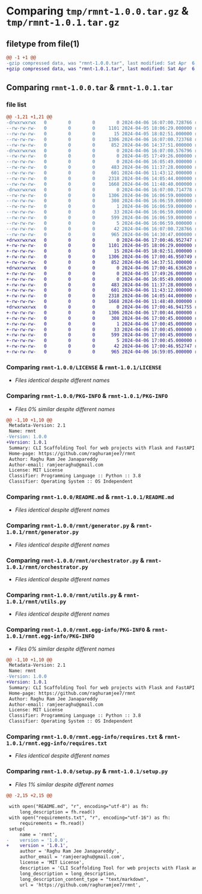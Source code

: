 # Comparing `tmp/rmnt-1.0.0.tar.gz` & `tmp/rmnt-1.0.1.tar.gz`

## filetype from file(1)

```diff
@@ -1 +1 @@
-gzip compressed data, was "rmnt-1.0.0.tar", last modified: Sat Apr  6 16:07:00 2024, max compression
+gzip compressed data, was "rmnt-1.0.1.tar", last modified: Sat Apr  6 17:00:47 2024, max compression
```

## Comparing `rmnt-1.0.0.tar` & `rmnt-1.0.1.tar`

### file list

```diff
@@ -1,21 +1,21 @@
-drwxrwxrwx   0        0        0        0 2024-04-06 16:07:00.728766 rmnt-1.0.0/
--rw-rw-rw-   0        0        0     1101 2024-04-05 18:06:29.000000 rmnt-1.0.0/LICENSE
--rw-rw-rw-   0        0        0       15 2024-04-05 18:02:51.000000 rmnt-1.0.0/MANIFEST.in
--rw-rw-rw-   0        0        0     1306 2024-04-06 16:07:00.723768 rmnt-1.0.0/PKG-INFO
--rw-rw-rw-   0        0        0      852 2024-04-06 14:37:51.000000 rmnt-1.0.0/README.md
-drwxrwxrwx   0        0        0        0 2024-04-06 16:07:00.576796 rmnt-1.0.0/rmnt/
--rw-rw-rw-   0        0        0        0 2024-04-05 17:49:26.000000 rmnt-1.0.0/rmnt/__init__.py
--rw-rw-rw-   0        0        0        0 2024-04-06 16:05:49.000000 rmnt-1.0.0/rmnt/__main__.py
--rw-rw-rw-   0        0        0      483 2024-04-06 11:37:28.000000 rmnt-1.0.0/rmnt/exec.py
--rw-rw-rw-   0        0        0      601 2024-04-06 11:43:12.000000 rmnt-1.0.0/rmnt/generator.py
--rw-rw-rw-   0        0        0     2318 2024-04-06 14:05:44.000000 rmnt-1.0.0/rmnt/orchestrator.py
--rw-rw-rw-   0        0        0     1668 2024-04-06 11:48:40.000000 rmnt-1.0.0/rmnt/utils.py
-drwxrwxrwx   0        0        0        0 2024-04-06 16:07:00.714778 rmnt-1.0.0/rmnt.egg-info/
--rw-rw-rw-   0        0        0     1306 2024-04-06 16:06:59.000000 rmnt-1.0.0/rmnt.egg-info/PKG-INFO
--rw-rw-rw-   0        0        0      308 2024-04-06 16:06:59.000000 rmnt-1.0.0/rmnt.egg-info/SOURCES.txt
--rw-rw-rw-   0        0        0        1 2024-04-06 16:06:59.000000 rmnt-1.0.0/rmnt.egg-info/dependency_links.txt
--rw-rw-rw-   0        0        0       33 2024-04-06 16:06:59.000000 rmnt-1.0.0/rmnt.egg-info/entry_points.txt
--rw-rw-rw-   0        0        0      599 2024-04-06 16:06:59.000000 rmnt-1.0.0/rmnt.egg-info/requires.txt
--rw-rw-rw-   0        0        0        5 2024-04-06 16:06:59.000000 rmnt-1.0.0/rmnt.egg-info/top_level.txt
--rw-rw-rw-   0        0        0       42 2024-04-06 16:07:00.728766 rmnt-1.0.0/setup.cfg
--rw-rw-rw-   0        0        0      965 2024-04-06 14:30:47.000000 rmnt-1.0.0/setup.py
+drwxrwxrwx   0        0        0        0 2024-04-06 17:00:46.952747 rmnt-1.0.1/
+-rw-rw-rw-   0        0        0     1101 2024-04-05 18:06:29.000000 rmnt-1.0.1/LICENSE
+-rw-rw-rw-   0        0        0       15 2024-04-05 18:02:51.000000 rmnt-1.0.1/MANIFEST.in
+-rw-rw-rw-   0        0        0     1306 2024-04-06 17:00:46.950749 rmnt-1.0.1/PKG-INFO
+-rw-rw-rw-   0        0        0      852 2024-04-06 14:37:51.000000 rmnt-1.0.1/README.md
+drwxrwxrwx   0        0        0        0 2024-04-06 17:00:46.636620 rmnt-1.0.1/rmnt/
+-rw-rw-rw-   0        0        0        0 2024-04-05 17:49:26.000000 rmnt-1.0.1/rmnt/__init__.py
+-rw-rw-rw-   0        0        0        0 2024-04-06 16:05:49.000000 rmnt-1.0.1/rmnt/__main__.py
+-rw-rw-rw-   0        0        0      483 2024-04-06 11:37:28.000000 rmnt-1.0.1/rmnt/exec.py
+-rw-rw-rw-   0        0        0      601 2024-04-06 11:43:12.000000 rmnt-1.0.1/rmnt/generator.py
+-rw-rw-rw-   0        0        0     2318 2024-04-06 14:05:44.000000 rmnt-1.0.1/rmnt/orchestrator.py
+-rw-rw-rw-   0        0        0     1668 2024-04-06 11:48:40.000000 rmnt-1.0.1/rmnt/utils.py
+drwxrwxrwx   0        0        0        0 2024-04-06 17:00:46.941755 rmnt-1.0.1/rmnt.egg-info/
+-rw-rw-rw-   0        0        0     1306 2024-04-06 17:00:44.000000 rmnt-1.0.1/rmnt.egg-info/PKG-INFO
+-rw-rw-rw-   0        0        0      308 2024-04-06 17:00:45.000000 rmnt-1.0.1/rmnt.egg-info/SOURCES.txt
+-rw-rw-rw-   0        0        0        1 2024-04-06 17:00:45.000000 rmnt-1.0.1/rmnt.egg-info/dependency_links.txt
+-rw-rw-rw-   0        0        0       33 2024-04-06 17:00:45.000000 rmnt-1.0.1/rmnt.egg-info/entry_points.txt
+-rw-rw-rw-   0        0        0      599 2024-04-06 17:00:45.000000 rmnt-1.0.1/rmnt.egg-info/requires.txt
+-rw-rw-rw-   0        0        0        5 2024-04-06 17:00:45.000000 rmnt-1.0.1/rmnt.egg-info/top_level.txt
+-rw-rw-rw-   0        0        0       42 2024-04-06 17:00:46.952747 rmnt-1.0.1/setup.cfg
+-rw-rw-rw-   0        0        0      965 2024-04-06 16:59:05.000000 rmnt-1.0.1/setup.py
```

### Comparing `rmnt-1.0.0/LICENSE` & `rmnt-1.0.1/LICENSE`

 * *Files identical despite different names*

### Comparing `rmnt-1.0.0/PKG-INFO` & `rmnt-1.0.1/PKG-INFO`

 * *Files 0% similar despite different names*

```diff
@@ -1,10 +1,10 @@
 Metadata-Version: 2.1
 Name: rmnt
-Version: 1.0.0
+Version: 1.0.1
 Summary: CLI Scaffolding Tool for web projects with Flask and FastAPI
 Home-page: https://github.com/raghuramjee7/rmnt
 Author: Raghu Ram Jee Janapareddy
 Author-email: ramjeeraghu@gmail.com
 License: MIT License
 Classifier: Programming Language :: Python :: 3.8
 Classifier: Operating System :: OS Independent
```

### Comparing `rmnt-1.0.0/README.md` & `rmnt-1.0.1/README.md`

 * *Files identical despite different names*

### Comparing `rmnt-1.0.0/rmnt/generator.py` & `rmnt-1.0.1/rmnt/generator.py`

 * *Files identical despite different names*

### Comparing `rmnt-1.0.0/rmnt/orchestrator.py` & `rmnt-1.0.1/rmnt/orchestrator.py`

 * *Files identical despite different names*

### Comparing `rmnt-1.0.0/rmnt/utils.py` & `rmnt-1.0.1/rmnt/utils.py`

 * *Files identical despite different names*

### Comparing `rmnt-1.0.0/rmnt.egg-info/PKG-INFO` & `rmnt-1.0.1/rmnt.egg-info/PKG-INFO`

 * *Files 0% similar despite different names*

```diff
@@ -1,10 +1,10 @@
 Metadata-Version: 2.1
 Name: rmnt
-Version: 1.0.0
+Version: 1.0.1
 Summary: CLI Scaffolding Tool for web projects with Flask and FastAPI
 Home-page: https://github.com/raghuramjee7/rmnt
 Author: Raghu Ram Jee Janapareddy
 Author-email: ramjeeraghu@gmail.com
 License: MIT License
 Classifier: Programming Language :: Python :: 3.8
 Classifier: Operating System :: OS Independent
```

### Comparing `rmnt-1.0.0/rmnt.egg-info/requires.txt` & `rmnt-1.0.1/rmnt.egg-info/requires.txt`

 * *Files identical despite different names*

### Comparing `rmnt-1.0.0/setup.py` & `rmnt-1.0.1/setup.py`

 * *Files 1% similar despite different names*

```diff
@@ -2,15 +2,15 @@
 
 with open("README.md", "r", encoding="utf-8") as fh:
     long_description = fh.read()
 with open("requirements.txt", "r", encoding="utf-16") as fh:
     requirements = fh.read()
 setup(
     name = 'rmnt',
-    version = '1.0.0',
+    version = '1.0.1',
     author = 'Raghu Ram Jee Janapareddy',
     author_email = 'ramjeeraghu@gmail.com',
     license = 'MIT License',
     description = 'CLI Scaffolding Tool for web projects with Flask and FastAPI',
     long_description = long_description,
     long_description_content_type = "text/markdown",
     url = 'https://github.com/raghuramjee7/rmnt',
```


